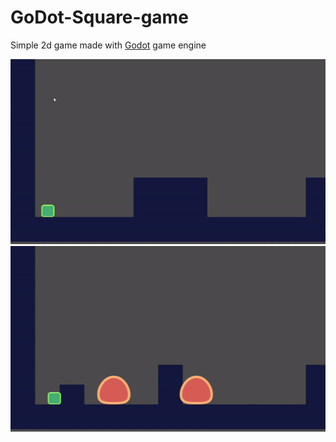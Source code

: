 # GoDot-Square-game
Simple 2d game made with [Godot](https://github.com/godotengine/godot) game engine

![Alt Text](https://github.com/gaurang98671/Godot-Square-game/blob/main/gifs/game.gif)
![Alt Text](https://github.com/gaurang98671/Godot-Square-game/blob/main/gifs/enemy.gif)
